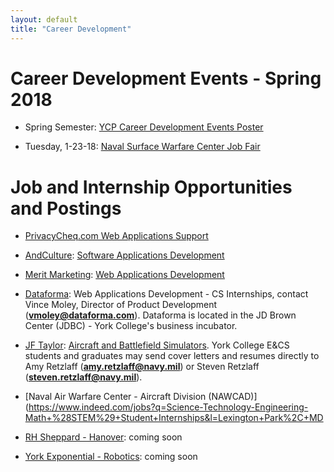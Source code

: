 ```yaml
---
layout: default
title: "Career Development"
---
```


Career Development Events - Spring 2018
====================================================

* Spring Semester: [YCP Career Development Events Poster](FINAL_Spring_2018_Events_Poster.pdf)

* Tuesday, 1-23-18: [Naval Surface Warfare Center Job Fair](NSWCPD_Job_Fair_Jan23rd.pdf)

Job and Internship Opportunities and Postings
=============================================

* [PrivacyCheq.com Web Applications Support](PrivacyCheqPosting_012118.pdf)

* [AndCulture](https://www.andculture.com): [Software Applications Development](https://andculture.com/careers/career/4/internships)

* [Merit Marketing](https://www.madewithmerit.com): [Web Applications Development](MeritMarketingWebDeveloperJobDescription.pdf)

* [Dataforma](https://www.dataforma.com): Web Applications Development - CS Internships, contact Vince Moley, Director of Product Development (**vmoley@dataforma.com**).  Dataforma is located in the JD Brown Center (JDBC) - York College's business incubator.

* [JF Taylor](https://www.jfti.com): [Aircraft and Battlefield Simulators](https://www.jfti.com/CAREERS).  York College E&CS students and graduates may send cover letters and resumes directly to Amy Retzlaff (**amy.retzlaff@navy.mil**) or Steven Retzlaff (**steven.retzlaff@navy.mil**).

* [Naval Air Warfare Center - Aircraft Division (NAWCAD)](https://www.indeed.com/jobs?q=Science-Technology-Engineering-Math+%28STEM%29+Student+Internships&l=Lexington+Park%2C+MD

* [RH Sheppard - Hanover](www.rhsheppard): coming soon

* [York Exponential - Robotics](www.yorkexponential.com): coming soon

